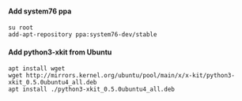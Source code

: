 #### Add system76 ppa

```
su root
add-apt-repository ppa:system76-dev/stable
```

#### Add python3-xkit from Ubuntu

```
apt install wget
wget http://mirrors.kernel.org/ubuntu/pool/main/x/x-kit/python3-xkit_0.5.0ubuntu4_all.deb
apt install ./python3-xkit_0.5.0ubuntu4_all.deb
```
